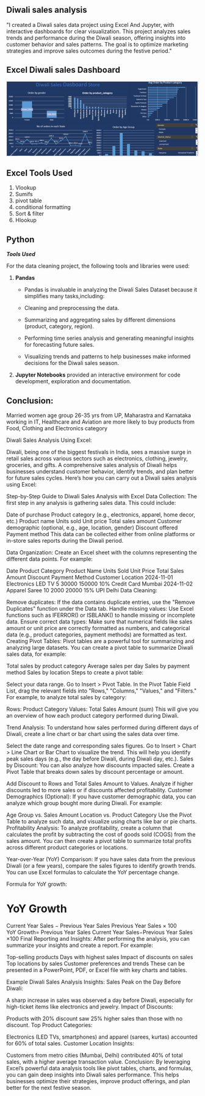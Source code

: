 ##  Diwali sales analysis


"I created a Diwali sales data project using Excel And Jupyter, with interactive dashboards for clear visualization. This project analyzes sales trends and performance during the Diwali season, offering insights into customer behavior and sales patterns. The goal is to optimize marketing strategies and improve sales outcomes during the festive period."

## Excel Diwali sales Dashboard 

![Excel dashboard](<./Diwali_sales Dashboard.png>)

 ## Excel Tools Used
 1. Vlookup
 2. Sumifs
 3. pivot table
 4. conditional formatting
 5. Sort & filter
 7. Hlookup 


## Python

***Tools Used***

For the data cleaning project, the following tools and libraries were used:


1. **Pandas** 
   - Pandas is invaluable in analyzing the Diwali Sales Dataset because it simplifies many tasks,including:

   - Cleaning and preprocessing the data.
    - Summarizing and aggregating sales by different dimensions (product, category, region).
    - Performing time series analysis and generating meaningful insights for forecasting future sales.
    - Visualizing trends and patterns to help businesses make informed decisions for the Diwali sales season.

3. **Jupyter Notebooks**  provided an interactive environment for code development, exploration and documentation.

## Conclusion:

Married women age group 26-35 yrs from UP, Maharastra and Karnataka working in IT, Healthcare and Aviation are more likely to buy products from Food, Clothing and Electronics category



Diwali Sales Analysis Using Excel:

Diwali, being one of the biggest festivals in India, sees a massive surge in retail sales across various sectors such as electronics, clothing, jewelry, groceries, and gifts. A comprehensive sales analysis of Diwali helps businesses understand customer behavior, identify trends, and plan better for future sales cycles. Here’s how you can carry out a Diwali sales analysis using Excel:

Step-by-Step Guide to Diwali Sales Analysis with Excel
Data Collection: The first step in any analysis is gathering sales data. This could include:

Date of purchase
Product category (e.g., electronics, apparel, home decor, etc.)
Product name
Units sold
Unit price
Total sales amount
Customer demographic (optional, e.g., age, location, gender)
Discount offered
Payment method
This data can be collected either from online platforms or in-store sales reports during the Diwali period.

Data Organization: Create an Excel sheet with the columns representing the different data points. For example:

Date	Product Category	Product Name	Units Sold	Unit Price	Total Sales Amount	Discount	Payment Method	Customer Location
2024-11-01	Electronics	LED TV	5	30000	150000	10%	Credit Card	Mumbai
2024-11-02	Apparel	Saree	10	2000	20000	15%	UPI	Delhi
Data Cleaning:

Remove duplicates: If the data contains duplicate entries, use the "Remove Duplicates" function under the Data tab.
Handle missing values: Use Excel functions such as IFERROR() or ISBLANK() to handle missing or incomplete data.
Ensure correct data types: Make sure that numerical fields like sales amount or unit price are correctly formatted as numbers, and categorical data (e.g., product categories, payment methods) are formatted as text.
Creating Pivot Tables: Pivot tables are a powerful tool for summarizing and analyzing large datasets. You can create a pivot table to summarize Diwali sales data, for example:

Total sales by product category
Average sales per day
Sales by payment method
Sales by location
Steps to create a pivot table:

Select your data range.
Go to Insert > Pivot Table.
In the Pivot Table Field List, drag the relevant fields into "Rows," "Columns," "Values," and "Filters."
For example, to analyze total sales by category:

Rows: Product Category
Values: Total Sales Amount (sum)
This will give you an overview of how each product category performed during Diwali.

Trend Analysis: To understand how sales performed during different days of Diwali, create a line chart or bar chart using the sales data over time.

Select the date range and corresponding sales figures.
Go to Insert > Chart > Line Chart or Bar Chart to visualize the trend.
This will help you identify peak sales days (e.g., the day before Diwali, during Diwali day, etc.).
Sales by Discount: You can also analyze how discounts impacted sales. Create a Pivot Table that breaks down sales by discount percentage or amount.

Add Discount to Rows and Total Sales Amount to Values.
Analyze if higher discounts led to more sales or if discounts affected profitability.
Customer Demographics (Optional): If you have customer demographic data, you can analyze which group bought more during Diwali. For example:

Age Group vs. Sales Amount
Location vs. Product Category
Use the Pivot Table to analyze such data, and visualize using charts like bar or pie charts.
Profitability Analysis: To analyze profitability, create a column that calculates the profit by subtracting the cost of goods sold (COGS) from the sales amount. You can then create a pivot table to summarize total profits across different product categories or locations.

Year-over-Year (YoY) Comparison: If you have sales data from the previous Diwali (or a few years), compare the sales figures to identify growth trends. You can use Excel formulas to calculate the YoY percentage change.

Formula for YoY growth:

YoY Growth
=
Current Year Sales
−
Previous Year Sales
Previous Year Sales
×
100
YoY Growth= 
Previous Year Sales
Current Year Sales−Previous Year Sales
​
 ×100
Final Reporting and Insights: After performing the analysis, you can summarize your insights and create a report. For example:

Top-selling products
Days with highest sales
Impact of discounts on sales
Top locations by sales
Customer preferences and trends
These can be presented in a PowerPoint, PDF, or Excel file with key charts and tables.

Example Diwali Sales Analysis Insights:
Sales Peak on the Day Before Diwali:

A sharp increase in sales was observed a day before Diwali, especially for high-ticket items like electronics and jewelry.
Impact of Discounts:

Products with 20% discount saw 25% higher sales than those with no discount.
Top Product Categories:

Electronics (LED TVs, smartphones) and apparel (sarees, kurtas) accounted for 60% of total sales.
Customer Location Insights:

Customers from metro cities (Mumbai, Delhi) contributed 40% of total sales, with a higher average transaction value.
Conclusion:
By leveraging Excel’s powerful data analysis tools like pivot tables, charts, and formulas, you can gain deep insights into Diwali sales performance. This helps businesses optimize their strategies, improve product offerings, and plan better for the next festive season.


